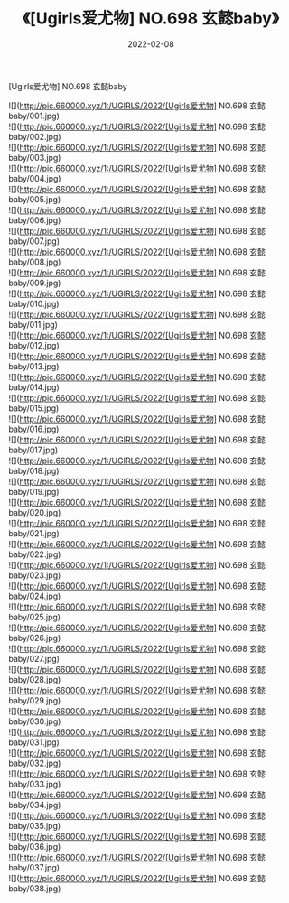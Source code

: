 ﻿---
layout: post
title:  《[Ugirls爱尤物] NO.698 玄懿baby》
date:   2022-02-08
img: http://pic.660000.xyz/1:/UGIRLS/2022/[Ugirls爱尤物] NO.698 玄懿baby/000.jpg
categories: [美女, 清纯, 唯美]
---

[Ugirls爱尤物] NO.698 玄懿baby

 ![](http://pic.660000.xyz/1:/UGIRLS/2022/[Ugirls爱尤物] NO.698 玄懿baby/001.jpg) <br>![](http://pic.660000.xyz/1:/UGIRLS/2022/[Ugirls爱尤物] NO.698 玄懿baby/002.jpg) <br>![](http://pic.660000.xyz/1:/UGIRLS/2022/[Ugirls爱尤物] NO.698 玄懿baby/003.jpg) <br>![](http://pic.660000.xyz/1:/UGIRLS/2022/[Ugirls爱尤物] NO.698 玄懿baby/004.jpg) <br>![](http://pic.660000.xyz/1:/UGIRLS/2022/[Ugirls爱尤物] NO.698 玄懿baby/005.jpg) <br>![](http://pic.660000.xyz/1:/UGIRLS/2022/[Ugirls爱尤物] NO.698 玄懿baby/006.jpg) <br>![](http://pic.660000.xyz/1:/UGIRLS/2022/[Ugirls爱尤物] NO.698 玄懿baby/007.jpg) <br>![](http://pic.660000.xyz/1:/UGIRLS/2022/[Ugirls爱尤物] NO.698 玄懿baby/008.jpg) <br>![](http://pic.660000.xyz/1:/UGIRLS/2022/[Ugirls爱尤物] NO.698 玄懿baby/009.jpg) <br>![](http://pic.660000.xyz/1:/UGIRLS/2022/[Ugirls爱尤物] NO.698 玄懿baby/010.jpg) <br>![](http://pic.660000.xyz/1:/UGIRLS/2022/[Ugirls爱尤物] NO.698 玄懿baby/011.jpg) <br>![](http://pic.660000.xyz/1:/UGIRLS/2022/[Ugirls爱尤物] NO.698 玄懿baby/012.jpg) <br>![](http://pic.660000.xyz/1:/UGIRLS/2022/[Ugirls爱尤物] NO.698 玄懿baby/013.jpg) <br>![](http://pic.660000.xyz/1:/UGIRLS/2022/[Ugirls爱尤物] NO.698 玄懿baby/014.jpg) <br>![](http://pic.660000.xyz/1:/UGIRLS/2022/[Ugirls爱尤物] NO.698 玄懿baby/015.jpg) <br>![](http://pic.660000.xyz/1:/UGIRLS/2022/[Ugirls爱尤物] NO.698 玄懿baby/016.jpg) <br>![](http://pic.660000.xyz/1:/UGIRLS/2022/[Ugirls爱尤物] NO.698 玄懿baby/017.jpg) <br>![](http://pic.660000.xyz/1:/UGIRLS/2022/[Ugirls爱尤物] NO.698 玄懿baby/018.jpg) <br>![](http://pic.660000.xyz/1:/UGIRLS/2022/[Ugirls爱尤物] NO.698 玄懿baby/019.jpg) <br>![](http://pic.660000.xyz/1:/UGIRLS/2022/[Ugirls爱尤物] NO.698 玄懿baby/020.jpg) <br>![](http://pic.660000.xyz/1:/UGIRLS/2022/[Ugirls爱尤物] NO.698 玄懿baby/021.jpg) <br>![](http://pic.660000.xyz/1:/UGIRLS/2022/[Ugirls爱尤物] NO.698 玄懿baby/022.jpg) <br>![](http://pic.660000.xyz/1:/UGIRLS/2022/[Ugirls爱尤物] NO.698 玄懿baby/023.jpg) <br>![](http://pic.660000.xyz/1:/UGIRLS/2022/[Ugirls爱尤物] NO.698 玄懿baby/024.jpg) <br>![](http://pic.660000.xyz/1:/UGIRLS/2022/[Ugirls爱尤物] NO.698 玄懿baby/025.jpg) <br>![](http://pic.660000.xyz/1:/UGIRLS/2022/[Ugirls爱尤物] NO.698 玄懿baby/026.jpg) <br>![](http://pic.660000.xyz/1:/UGIRLS/2022/[Ugirls爱尤物] NO.698 玄懿baby/027.jpg) <br>![](http://pic.660000.xyz/1:/UGIRLS/2022/[Ugirls爱尤物] NO.698 玄懿baby/028.jpg) <br>![](http://pic.660000.xyz/1:/UGIRLS/2022/[Ugirls爱尤物] NO.698 玄懿baby/029.jpg) <br>![](http://pic.660000.xyz/1:/UGIRLS/2022/[Ugirls爱尤物] NO.698 玄懿baby/030.jpg) <br>![](http://pic.660000.xyz/1:/UGIRLS/2022/[Ugirls爱尤物] NO.698 玄懿baby/031.jpg) <br>![](http://pic.660000.xyz/1:/UGIRLS/2022/[Ugirls爱尤物] NO.698 玄懿baby/032.jpg) <br>![](http://pic.660000.xyz/1:/UGIRLS/2022/[Ugirls爱尤物] NO.698 玄懿baby/033.jpg) <br>![](http://pic.660000.xyz/1:/UGIRLS/2022/[Ugirls爱尤物] NO.698 玄懿baby/034.jpg) <br>![](http://pic.660000.xyz/1:/UGIRLS/2022/[Ugirls爱尤物] NO.698 玄懿baby/035.jpg) <br>![](http://pic.660000.xyz/1:/UGIRLS/2022/[Ugirls爱尤物] NO.698 玄懿baby/036.jpg) <br>![](http://pic.660000.xyz/1:/UGIRLS/2022/[Ugirls爱尤物] NO.698 玄懿baby/037.jpg) <br>![](http://pic.660000.xyz/1:/UGIRLS/2022/[Ugirls爱尤物] NO.698 玄懿baby/038.jpg) <br>